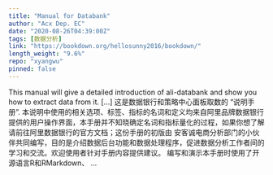 ```yaml
---
title: "Manual for Databank"
author: "Acx Dep. EC"
date: "2020-08-26T04:39:00Z"
tags: [数据分析]
link: "https://bookdown.org/hellosunny2016/bookdown/"
length_weight: "9.6%"
repo: "xyangwu"
pinned: false
---
```


This manual will give a detailed introduction of ali-databank and show you how to extract data from it. [...] 这是数据银行和策略中心面板取数的 “说明手册”. 本说明中使用的相关选项、标签、指标的名词和定义均来自阿里品牌数据银行提供的用户操作界面，本手册并不知晓确定名词和指标量化的过程，如果你想了解请前往阿里数据银行的官方文档；这份手册的初版由 安客诚电商分析部门的小伙伴共同编写，目的是介绍数据后台功能和数据处理程序，促进数据分析工作者间的学习和交流。欢迎使用者针对手册内容提供建议。 编写和演示本手册时使用了开源语言R和RMarkdown、 ...
